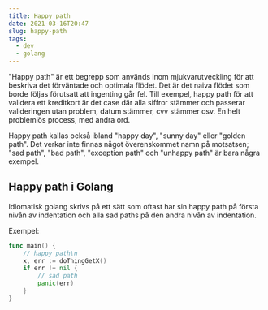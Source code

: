 ```yaml
---
title: Happy path
date: 2021-03-16T20:47
slug: happy-path
tags: 
  - dev
  - golang
---
```


"Happy path" är ett begrepp som används inom mjukvarutveckling för att beskriva
det förväntade och optimala flödet. Det är det naiva flödet som borde följas
förutsatt att ingenting går fel. Till exempel, happy path för att validera ett
kreditkort är det case där alla siffror stämmer och passerar valideringen utan
problem, datum stämmer, cvv stämmer osv. En helt problemlös process, med andra
ord.

Happy path kallas också ibland "happy day", "sunny day" eller "golden path". Det
verkar inte finnas något överenskommet namn på motsatsen; "sad path", "bad
path", "exception path" och "unhappy path" är bara några exempel.


## Happy path i Golang 
Idiomatisk golang skrivs på ett sätt som oftast har sin happy path på första
nivån av indentation och alla sad paths på den andra nivån av indentation.

Exempel:
```go
func main() {
    // happy path\n
    x, err := doThingGetX()
    if err != nil {
        // sad path
        panic(err)
    }
}
```
